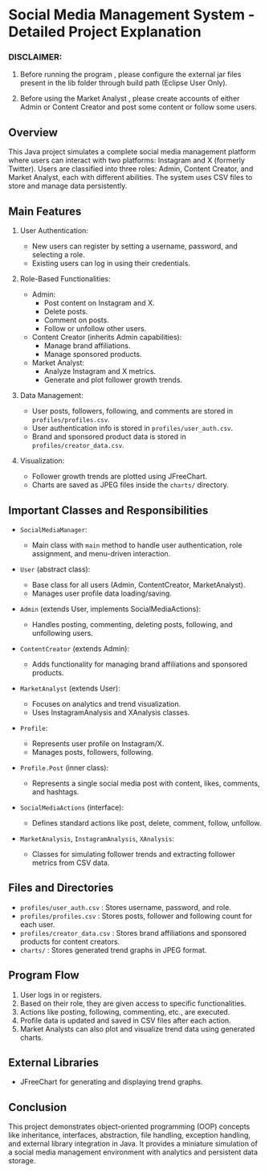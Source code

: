 Social Media Management System - Detailed Project Explanation
==============================================================

### **DISCLAIMER**: 
1. Before running the program , please configure the external jar files present in the lib folder through build path (Eclipse User Only).

2. Before using the Market Analyst , please create accounts of either Admin or Content Creator and post some content or follow some users.

Overview
--------
This Java project simulates a complete social media management platform where users can interact with two platforms: Instagram and X (formerly Twitter). 
Users are classified into three roles: Admin, Content Creator, and Market Analyst, each with different abilities. The system uses CSV files to store and manage data persistently.

Main Features
-------------
1. User Authentication:
    - New users can register by setting a username, password, and selecting a role.
    - Existing users can log in using their credentials.

2. Role-Based Functionalities:
    - Admin:
        * Post content on Instagram and X.
        * Delete posts.
        * Comment on posts.
        * Follow or unfollow other users.
    - Content Creator (inherits Admin capabilities):
        * Manage brand affiliations.
        * Manage sponsored products.
    - Market Analyst:
        * Analyze Instagram and X metrics.
        * Generate and plot follower growth trends.

3. Data Management:
    - User posts, followers, following, and comments are stored in `profiles/profiles.csv`.
    - User authentication info is stored in `profiles/user_auth.csv`.
    - Brand and sponsored product data is stored in `profiles/creator_data.csv`.

4. Visualization:
    - Follower growth trends are plotted using JFreeChart.
    - Charts are saved as JPEG files inside the `charts/` directory.

Important Classes and Responsibilities
---------------------------------------
- `SocialMediaManager`:
    * Main class with `main` method to handle user authentication, role assignment, and menu-driven interaction.

- `User` (abstract class):
    * Base class for all users (Admin, ContentCreator, MarketAnalyst).
    * Manages user profile data loading/saving.

- `Admin` (extends User, implements SocialMediaActions):
    * Handles posting, commenting, deleting posts, following, and unfollowing users.

- `ContentCreator` (extends Admin):
    * Adds functionality for managing brand affiliations and sponsored products.

- `MarketAnalyst` (extends User):
    * Focuses on analytics and trend visualization.
    * Uses InstagramAnalysis and XAnalysis classes.

- `Profile`:
    * Represents user profile on Instagram/X.
    * Manages posts, followers, following.

- `Profile.Post` (inner class):
    * Represents a single social media post with content, likes, comments, and hashtags.

- `SocialMediaActions` (interface):
    * Defines standard actions like post, delete, comment, follow, unfollow.

- `MarketAnalysis`, `InstagramAnalysis`, `XAnalysis`:
    * Classes for simulating follower trends and extracting follower metrics from CSV data.

Files and Directories
----------------------
- `profiles/user_auth.csv` : Stores username, password, and role.
- `profiles/profiles.csv`  : Stores posts, follower and following count for each user.
- `profiles/creator_data.csv` : Stores brand affiliations and sponsored products for content creators.
- `charts/` : Stores generated trend graphs in JPEG format.

Program Flow
------------
1. User logs in or registers.
2. Based on their role, they are given access to specific functionalities.
3. Actions like posting, following, commenting, etc., are executed.
4. Profile data is updated and saved in CSV files after each action.
5. Market Analysts can also plot and visualize trend data using generated charts.

External Libraries
-------------------
- JFreeChart for generating and displaying trend graphs.

Conclusion
----------
This project demonstrates object-oriented programming (OOP) concepts like inheritance, interfaces, abstraction, file handling, exception handling, and external library integration in Java. It provides a miniature simulation of a social media management environment with analytics and persistent data storage.
